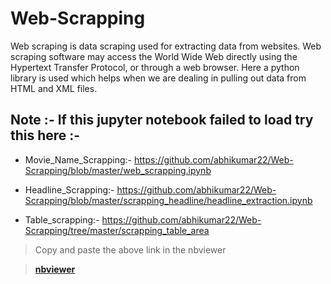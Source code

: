 # Web-Scrapping
Web scraping is data scraping used for extracting data from websites. Web scraping software may access the World Wide Web directly using the Hypertext Transfer Protocol, or through a web browser. Here a python library is used which helps when we are dealing in pulling out data from HTML and XML files.


## **Note** :- If this jupyter notebook failed to load try this here :-

- Movie_Name_Scrapping:- https://github.com/abhikumar22/Web-Scrapping/blob/master/web_scrapping.ipynb<br>

- Headline_Scrapping:- https://github.com/abhikumar22/Web-Scrapping/blob/master/scrapping_headline/headline_extraction.ipynb<br>

- Table_scrapping:- https://github.com/abhikumar22/Web-Scrapping/tree/master/scrapping_table_area<br>


> Copy and paste the above link in the nbviewer<br>

> **[nbviewer](https://nbviewer.jupyter.org/)**


